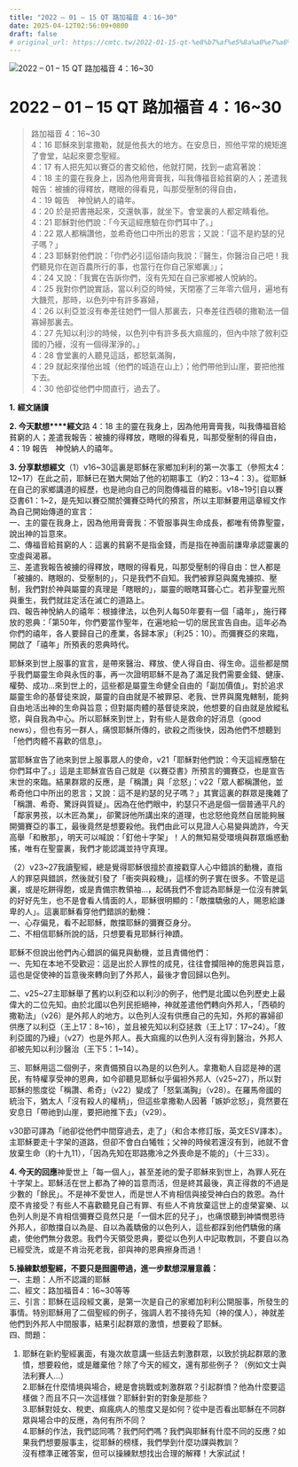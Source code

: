 ```yaml
---
title: "2022 – 01 – 15 QT 路加福音 4：16~30"
date: 2025-04-12T02:56:09+0800
draft: false
# original_url: https://cmtc.tw/2022-01-15-qt-%e8%b7%af%e5%8a%a0%e7%a6%8f%e9%9f%b3-4%ef%bc%9a1630
---
```


![2022 – 01 – 15 QT 路加福音 4：16\~30](/images/qt.jpg   "2022 – 01 – 15 QT 路加福音 4：16\~30")

# 2022 – 01 – 15 QT 路加福音 4：16\~30

> 路加福音 4：16\~30  
> 4：16 耶穌來到拿撒勒，就是他長大的地方。在安息日，照他平常的規矩進了會堂，站起來要念聖經。  
> 4：17 有人把先知以賽亞的書交給他，他就打開，找到一處寫著說：  
> 4：18 主的靈在我身上，因為他用膏膏我，叫我傳福音給貧窮的人；差遣我報告：被擄的得釋放，瞎眼的得看見，叫那受壓制的得自由，  
> 4：19 報告　神悅納人的禧年。  
> 4：20 於是把書捲起來，交還執事，就坐下。會堂裏的人都定睛看他。  
> 4：21 耶穌對他們說：「今天這經應驗在你們耳中了。」  
> 4：22 眾人都稱讚他，並希奇他口中所出的恩言；又說：「這不是約瑟的兒子嗎？」  
> 4：23 耶穌對他們說：「你們必引這俗語向我說：『醫生，你醫治自己吧！我們聽見你在迦百農所行的事，也當行在你自己家鄉裏』」；  
> 4：24 又說：「我實在告訴你們，沒有先知在自己家鄉被人悅納的。  
> 4：25 我對你們說實話，當以利亞的時候，天閉塞了三年零六個月，遍地有大饑荒，那時，以色列中有許多寡婦，  
> 4：26 以利亞並沒有奉差往她們一個人那裏去，只奉差往西頓的撒勒法一個寡婦那裏去。  
> 4：27 先知以利沙的時候，以色列中有許多長大痲瘋的，但內中除了敘利亞國的乃縵，沒有一個得潔淨的。」  
> 4：28 會堂裏的人聽見這話，都怒氣滿胸，  
> 4：29 就起來攆他出城（他們的城造在山上）；他們帶他到山崖，要把他推下去。  
> 4：30 他卻從他們中間直行，過去了。

**1.** **經文誦讀**

**2. 今天默想****經文**路 4：18 主的靈在我身上，因為他用膏膏我，叫我傳福音給貧窮的人；差遣我報告：被擄的得釋放，瞎眼的得看見，叫那受壓制的得自由，  
4：19 報告　神悅納人的禧年。

**3. 分享默想經文**（1）v16\~30這裏是耶穌在家鄉加利利的第一次事工（參照太4：12\~17）在此之前，耶穌已在猶大開始了他的初期事工（約2：13\~4：3）。從耶穌在自己的家鄉講道的經歷，也是祂向自己的同胞傳福音的縮影。v18\~19引自以賽亞書61：1\~2，是先知以賽亞關於彌賽亞時代的預言，所以主耶穌要用這章經文作為自己開始傳道的宣言：  
一、主的靈在我身上，因為他用膏膏我：不管服事與生命成長，都唯有倚靠聖靈，說出神的旨意來。  
二、傳福音給貧窮的人：這裏的貧窮不是指金錢，而是指在神面前謙卑承認靈裏的空虛與渴慕。  
三、差遣我報告被擄的得釋放，瞎眼的得看見，叫那受壓制的得自由：世人都是「被擄的、瞎眼的、受壓制的」，只是我們不自知。我們被罪惡與魔鬼擄掠、壓制，我們對於神與屬靈的真理是「瞎眼的」，屬靈的眼瞎耳聾心亡。若非聖靈光照與重生，我們就註定活在滅亡的道路上。  
四、報告神悅納人的禧年：根據律法，以色列人每50年要有一個「禧年」，施行釋放的恩典：「第50年，你們要當作聖年，在遍地給一切的居民宣告自由。這年必為你們的禧年，各人要歸自己的產業，各歸本家」（利25：10）。而彌賽亞的來臨，開啟了「禧年」所預表的恩典時代。

耶穌來到世上服事的宣言，是帶來醫治、釋放、使人得自由、得生命。這些都是關乎我們屬靈生命與永恆的事，再一次證明耶穌不是為了滿足我們需要金錢、健康、權勢、成功…來到世上的，這些都是屬靈生命健全自由的「副加價值」。對於追求屬靈生命的基督徒來說，屬靈的自由就是不被罪惡、老我、世界與魔鬼轄制，能夠自由地活出神的生命與旨意；但對屬肉體的基督徒來說，他想要的自由就是放縱私慾，與自我為中心。所以耶穌來到世上，對有些人是救命的好消息（good news），但也有另一群人，痛恨耶穌所傳的，欲殺之而後快，因為他們不想聽到「他們肉體不喜歡的信息」。

當耶穌宣告了祂來到世上服事眾人的使命，v21「耶穌對他們說：今天這經應驗在你們耳中了。」這是主耶穌宣告自己就是《以賽亞書》所預言的彌賽亞，也是宣告末世的來臨。結果群眾的反應，是「稱讚」與「忿怒」：v22「眾人都稱讚他，並希奇他口中所出的恩言；又說：這不是約瑟的兒子嗎？」其實這裏的群眾是攙雜了「稱讚、希奇、驚訝與質疑」。因為在他們眼中，約瑟只不過是個一個普通平凡的「鄰家男孩，以木匠為業」，卻驚訝他所講出來的道理，也忿怒他竟然自居能夠展開彌賽亞的事工，最後竟然是想要殺他。我們由此可以見證人心易變與詭詐，今天高舉「和散那」，明天可以喊說：「釘他十字架」！人的無知易受環境與群眾煽惑動搖，唯有在聖靈裏，我們才能認識並持守真理。

（2）v23\~27我讀聖經，總是覺得耶穌很擅於直接戳穿人心中錯誤的動機，直指人的罪惡與錯誤，然後就引發了「衝突與殺機」，這樣的例子實在很多。不管是這裏，或是吃餅得飽，或是責備宗教領袖…，起碼我們不會認為耶穌是一位沒有脾氣的好好先生，也不是會看人情面的人，耶穌很明顯的：「敵擋驕傲的人，賜恩給謙卑的人」。這裏耶穌看穿他們錯誤的動機：  
一、心存偏見，看不起耶穌，敵擋耶穌的彌賽亞身分。  
二、不相信耶穌所說的話，只想要看見耶穌行神蹟。

耶穌不但說出他們內心錯誤的偏見與動機，並且責備他們：  
一、先知在本地不受歡迎：這是出於人罪性的成見，往往會攔阻神的施恩與旨意，這也是促使神的旨意後來轉向到了外邦人，最後才會回歸以色列。

二、v25\~27主耶穌舉了舊約以利亞和以利沙的例子，他們是北國以色列歷史上最偉大的二位先知。由於北國以色列民拒絕神，神就差遣他們轉向外邦人，「西頓的撒勒法」（v26）是外邦人的地方。以色列人沒有供應自己的先知，外邦的寡婦卻供應了以利亞（王上17：8\~16），並且被先知以利亞拯救（王上17：17\~24）。「敘利亞國的乃縵」（v27）也是外邦人。長大痲瘋的以色列人沒有得到醫治，外邦人卻被先知以利沙醫治（王下5：1\~14）。

三、耶穌用這二個例子，來責備預自以為是的以色列人。拿撒勒人自認是神的選民，有特權享受神的恩典，如今卻聽見耶穌似乎偏袒外邦人（v25\~27），所以對耶穌的態度從「稱讚、希奇」（v22）變成了「怒氣滿胸」（v28）。在羅馬帝國的統治下，猶太人「沒有殺人的權柄」，但這些拿撒勒人因著「嫉妒忿怒」，竟然要在安息日「帶祂到山崖，要把祂推下去」（v29）。

v30節可譯為「祂卻從他們中間穿過去，走了」（和合本修訂版，英文ESV譯本）。主耶穌要走十字架的道路，但卻不會白白犧牲；父神的時候若還沒有到，祂就不會放棄生命（約十九11），「因為先知在耶路撒冷之外喪命是不能的」（十三33）。

**4. 今天的回應**神愛世上「每一個人」，甚至差祂的愛子耶穌來到世上，為罪人死在十字架上。耶穌活在世上都為了神的旨意而活，但是終其最後，真正得救的不過是少數的「餘民」。不是神不愛世人，而是世人不肯相信與接受神白白的救恩。為什麼不肯接受？有些人不喜歡聽見自己有罪、有些人不肯放棄這世上的虛榮宴樂、以色列人則是不肯相信彌賽亞竟然只是「一個木匠的兒子」，也痛恨聽到神憐憫恩待外邦人，卻敵擋自以為是、自以為義驕傲的以色列人，這些都踩到他們驕傲的痛處，使他們無分救恩。我們今天領受恩典，要從以色列人中記取教訓，不要自以為已經受洗，或是不肯治死老我，卻與神的恩典擦身而過！

**5.操練默想聖經，不要只是囫圇帶過，進一步默想深層意義：**  
一、主題：人所不認識的耶穌  
二、經文：路加福音4：16\~30等等  
三、引言：耶穌在這段經文裏，是第一次是自己的家鄉加利利公開服事，所發生的事情。特別耶穌用了二個聖經的例子，強調人若不接待先知（神的僕人），神就差他們到外邦人中間服事，結果引起群眾的激憤，想要殺了耶穌。  
四、問題：  
1. 耶穌在新約聖經裏面，有幾次故意講一些話去刺激群眾，以致於挑起群眾的激憤，想要殺他，或是離棄他？除了今天的經文，還有那些例子？（例如文士與法利賽人…）  
2.耶穌在什麼情境與場合，總是會挑戰或刺激群眾？引起群憤？他為什麼要這樣做？而且不只一次這樣做？耶穌針對的對象是那些？  
3.耶穌對妓女、稅吏、痲瘋病人的態度又是如何？從中是否看出耶穌在不同群眾與場合中的反應，為何有所不同？  
4.耶穌的作法，我們認同嗎？我們阿們嗎？我們與耶穌有什麼不同的反應？如果我們想要服事主，從耶穌的榜樣，我們學到什麼功課與教訓？  
沒有標準正確答案，但可以操練默想找出合理的解釋！大家試試！
